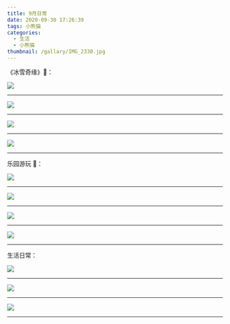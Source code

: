 ```yaml
---
title: 9月日常
date: 2020-09-30 17:26:39
tags: 小熊猫
categories:
  - 生活
  - 小熊猫
thumbnail: /gallary/IMG_2330.jpg
---
```


《冰雪奇缘》👸：

![](/gallary/IMG_2338.jpg)

---

![](/gallary/IMG_2338.jpg)

---

<!-- more -->

![](/gallary/IMG_2337.jpg)

---

![](/gallary/IMG_2336.jpg)

---

乐园游玩 🎡：

![](/gallary/IMG_2333.jpg)

---

![](/gallary/IMG_2334.jpg)

---

![](/gallary/IMG_2330.jpg)

---

![](/gallary/IMG_2329.jpg)

---

生活日常：

![](/gallary/IMG_2331.jpg)

---

![](/gallary/IMG_2332.jpg)

---

![](/gallary/IMG_2335.jpg)

---
